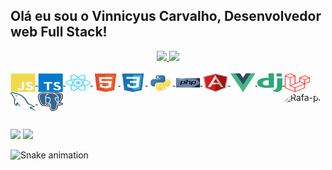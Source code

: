 ## Olá eu sou o Vinnicyus Carvalho, Desenvolvedor web Full Stack!
<div align="center">
  <a href="https://github.com/setinais">
  <img height="180em" src="https://github-readme-stats.vercel.app/api?username=setinais&show_icons=true&theme=github_dark&include_all_commits=true&count_private=true"/>
  <img height="180em" src="https://github-readme-stats.vercel.app/api/top-langs/?username=setinais&layout=compact&langs_count=7&theme=github_dark"/>
</div>
<div style="display: inline_block"><br>
  <img align="center" alt="Rafa-Js" height="30" width="40" src="https://raw.githubusercontent.com/devicons/devicon/master/icons/javascript/javascript-plain.svg">
  <img align="center" alt="Rafa-Ts" height="30" width="40" src="https://raw.githubusercontent.com/devicons/devicon/master/icons/typescript/typescript-plain.svg">
  <img align="center" alt="Rafa-React" height="30" width="40" src="https://raw.githubusercontent.com/devicons/devicon/master/icons/react/react-original.svg">
  <img align="center" alt="Rafa-HTML" height="30" width="40" src="https://raw.githubusercontent.com/devicons/devicon/master/icons/html5/html5-original.svg">
  <img align="center" alt="Rafa-CSS" height="30" width="40" src="https://raw.githubusercontent.com/devicons/devicon/master/icons/css3/css3-original.svg">
  <img align="center" alt="Rafa-Python" height="30" width="40" src="https://raw.githubusercontent.com/devicons/devicon/master/icons/python/python-original.svg">
  <img align="center" alt="Rafa-Csharp" height="30" width="40" src="https://raw.githubusercontent.com/devicons/devicon/master/icons/php/php-original.svg">
  <img align="center" alt="Rafa-Csharp" height="30" width="40" src="https://github.com/setinais/setinais/blob/main/img/angular.svg">
  <img align="center" alt="Rafa-Csharp" height="30" width="40" src="https://github.com/setinais/setinais/blob/main/img/vue.svg">
  <img align="center" alt="Rafa-Csharp" height="30" width="40" src="https://github.com/setinais/setinais/blob/main/img/django.svg">
  <img align="center" alt="Rafa-Csharp" height="30" width="40" src="https://github.com/setinais/setinais/blob/main/img/laravel-2.svg">
  <img align="center" alt="Rafa-Csharp" height="30" width="40" src="https://github.com/setinais/setinais/blob/main/img/mysql-6.svg">
  <img align="center" alt="Rafa-Csharp" height="30" width="40" src="https://github.com/setinais/setinais/blob/main/img/postgresql.svg">
  <img align="right" alt="Rafa-pic" height="150" style="border-radius:50px;" src="https://avatars.githubusercontent.com/u/22484227?v=4">
</div>
  
  ##
 
<div>   
  
  <a href = "mailto:contatovynny.cg@gmail.com"><img src="https://img.shields.io/badge/-Gmail-%23333?style=for-the-badge&logo=gmail&logoColor=white" target="_blank"></a>
  <a href="https://www.linkedin.com/in/vinnicyus-carvalho-gon%C3%A7alves-052a601a6" target="_blank"><img src="https://img.shields.io/badge/-LinkedIn-%230077B5?style=for-the-badge&logo=linkedin&logoColor=white" target="_blank"></a> 
 
  ![Snake animation](https://github.com/setinais/setinais/blob/output/github-contribution-grid-snake.svg)
 
</div>
